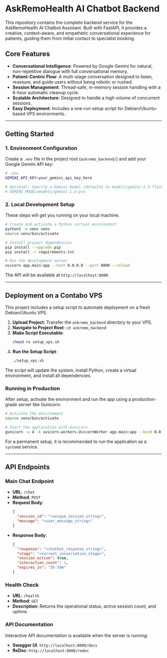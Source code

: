 # AskRemoHealth AI Chatbot Backend

This repository contains the complete backend service for the AskRemoHealth AI Chatbot Assistant. Built with FastAPI, it provides a creative, context-aware, and empathetic conversational experience for patients, guiding them from initial contact to specialist booking.

## Core Features

- **Conversational Intelligence**: Powered by Google Gemini for natural, non-repetitive dialogue with full conversational memory.
- **Patient-Centric Flow**: A multi-stage conversation designed to listen, reassure, and guide users without being robotic or rushed.
- **Session Management**: Thread-safe, in-memory session handling with a 6-hour automatic cleanup cycle.
- **Scalable Architecture**: Designed to handle a high volume of concurrent sessions.
- **Easy Deployment**: Includes a one-run setup script for Debian/Ubuntu-based VPS environments.

---

## Getting Started

### 1. Environment Configuration

Create a `.env` file in the project root (`askremo_backend/`) and add your Google Gemini API key:

```bash
# .env
GEMINI_API_KEY=your_gemini_api_key_here

# Optional: Specify a Gemini model (defaults to models/gemini-1.5-flash)
# GEMINI_MODEL=models/gemini-1.5-pro
```

### 2. Local Development Setup

These steps will get you running on your local machine.

```bash
# Create and activate a Python virtual environment
python3 -m venv venv
source venv/bin/activate

# Install project dependencies
pip install --upgrade pip
pip install -r requirements.txt

# Run the development server
uvicorn app.main:app --host 0.0.0.0 --port 8000 --reload
```

The API will be available at `http://localhost:8000`.

---

## Deployment on a Contabo VPS

This project includes a setup script to automate deployment on a fresh Debian/Ubuntu VPS.

1.  **Upload Project**: Transfer the `askremo_backend` directory to your VPS.
2.  **Navigate to Project Root**: `cd askremo_backend`
3.  **Make Script Executable**:
    ```bash
    chmod +x setup_vps.sh
    ```
4.  **Run the Setup Script**:
    ```bash
    ./setup_vps.sh
    ```

The script will update the system, install Python, create a virtual environment, and install all dependencies.

### Running in Production

After setup, activate the environment and run the app using a production-grade server like Gunicorn:

```bash
# Activate the environment
source venv/bin/activate

# Start the application with Gunicorn
gunicorn -w 4 -k uvicorn.workers.UvicornWorker app.main:app --bind 0.0.0.0:8000
```

For a permanent setup, it is recommended to run the application as a `systemd` service.

---

## API Endpoints

### Main Chat Endpoint

-   **URL**: `/chat`
-   **Method**: `POST`
-   **Request Body**:
    ```json
    {
      "session_id": "<unique_session_string>",
      "message": "<user_message_string>"
    }
    ```
-   **Response Body**:
    ```json
    {
      "response": "<chatbot_response_string>",
      "stage": "<current_conversation_stage>",
      "session_active": true,
      "interaction_count": 1,
      "expires_in": "5h 59m"
    }
    ```

### Health Check

-   **URL**: `/health`
-   **Method**: `GET`
-   **Description**: Returns the operational status, active session count, and uptime.

### API Documentation

Interactive API documentation is available when the server is running:

-   **Swagger UI**: `http://localhost:8000/docs`
-   **ReDoc**: `http://localhost:8000/redoc`
